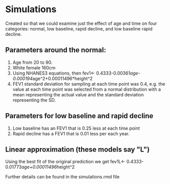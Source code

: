 # Simulations

Created so that we could examine just the effect of age and time on four categories: normal, low baseline, rapid decline, and low baseline rapid decline.

## Parameters around the normal:
1. Age from 20 to 90.
2. White female 160cm
3. Using NHANES3 equations, then 
fev1<- 0.4333-0.00361*age-0.000194*age^2+0.00011496*height^2
4. FEV1 standard deviation for sampling at each time point was 0.4, e.g. the value at each time point was selected from a normal distribution with a mean representing the actual value and the standard deviation representing the SD.

## Parameters for low baseline and rapid decline
1. Low baseline has an FEV1 that is 0.25 less at each time point
2. Rapid decline has a FEV1 that is 0.01 less per each year.

## Linear approximation (these models say "L")
Using the best fit of the original prediction we get
fev1L<- 0.4333-0.01773*age+0.00011496*height^2

Further details can be found in the simulations.rmd file
